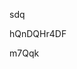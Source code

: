 sdq
































































hQnDQHr4DF

























m7Qqk
